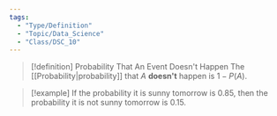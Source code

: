 ```yaml
---
tags:
  - "Type/Definition"
  - "Topic/Data_Science"
  - "Class/DSC_10"
---
```


> [!definition] Probability That An Event Doesn't Happen
> The [[Probability|probability]] that $A$ **doesn't** happen is $1-P(A)$.

> [!example]  If the probability it is sunny tomorrow is 0.85, then the probability it is not sunny tomorrow is 0.15.